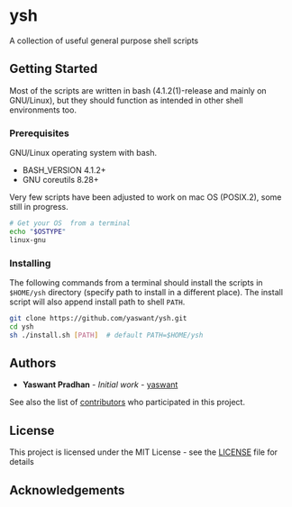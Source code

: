 # ysh
A collection of useful general purpose shell scripts

## Getting Started

Most of the scripts are written in bash (4.1.2(1)-release and mainly on GNU/Linux),
but they should function as intended in other shell environments too.

### Prerequisites

GNU/Linux operating system with bash.

* BASH_VERSION 4.1.2+
* GNU coreutils 8.28+

Very few scripts have been adjusted to work on mac OS (POSIX.2), some still in progress.

```sh
# Get your OS  from a terminal
echo "$OSTYPE"
linux-gnu
```

### Installing
The following commands from a terminal should install the scripts in `$HOME/ysh` directory (specify path to install in a different place). The install script will also append install path to shell `PATH`.

```sh
git clone https://github.com/yaswant/ysh.git
cd ysh
sh ./install.sh [PATH]  # default PATH=$HOME/ysh
```

<!-- ## Running the tests


### Break down into end to end tests


### And coding style tests


## Deployment


## Built With


## Contributing


## Versioning
 -->

## Authors

* **Yaswant Pradhan** - *Initial work* - [yaswant](https://github.com/yaswant)

See also the list of [contributors](https://github.com/yaswant/ysh/contributors) who participated in this project.

## License

This project is licensed under the MIT License - see the [LICENSE](LICENSE) file for details

## Acknowledgements
